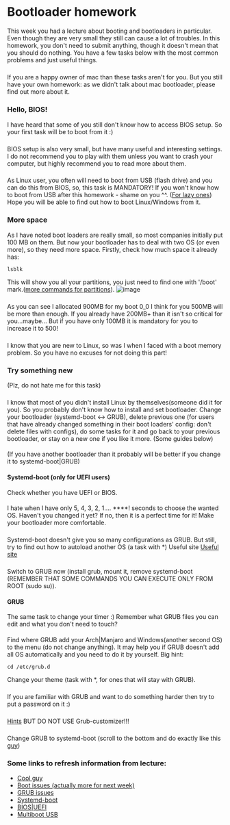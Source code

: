 # Bootloader homework
This week you had a lecture about booting and bootloaders in particular. Even though they are very small they still can cause a lot of troubles. In this homework, you don't need to submit anything, though it doesn't mean that you should do nothing. You have a few tasks below with the most common problems and just useful things.
#####
If you are a happy owner of mac than these tasks aren't for you. But you still have your own homework: as we didn't talk about mac bootloader, please find out more about it.
### Hello, BIOS!
I have heard that some of you still don't know how to access BIOS setup. So your first task will be to boot from it :)
###
BIOS setup is also very small, but have many useful and interesting settings. I do not recommend you to play with them unless you want to crash your computer, but highly recommend you to read more about them.
###
As Linux user, you often will need to boot from USB (flash drive) and you can do this from BIOS, so, this task is MANDATORY! If you won't know how to boot from USB after this homework - shame on you ^^.
([For lazy ones](https://www.tomshardware.com/reviews/bios-keys-to-access-your-firmware,5732.html)) Hope you will be able to find out how to boot Linux/Windows from it.
### More space
As I have noted boot loaders are really small, so most companies initially put 100 MB on them. But now your bootloader has to deal with two OS (or even more), so they need more space. Firstly, check how much space it already has:
```
lsblk
```
This will show you all your partitions, you just need to find one with '/boot' mark.([more commands for partitions](https://www.cyberciti.biz/faq/linux-check-boot-path-command/)).
![image](https://user-images.githubusercontent.com/54356826/100021860-0ed6a300-2dda-11eb-8e27-be899b3857cc.png)
###
As you can see I allocated 900MB for my boot 0_0 I think for you 500MB will be more than enough. If you already have 200MB+ than it isn't so critical for you...maybe... But if you have only 100MB it is mandatory for you to increase it to 500!
###
I know that you are new to Linux, so was I when I faced with a boot memory problem. So you have no excuses for not doing this part!
### Try something new
(Plz, do not hate me for this task)
###
I know that most of you didn't install Linux by themselves(someone did it for you). So you probably don't know how to install and set bootloader. Change your bootloader (systemd-boot <-> GRUB), delete previous one (for users that have already changed something in their boot loaders' config: don't delete files with configs), do some tasks for it and go back to your previous bootloader, or stay on a new one if you like it more. (Some guides below)
####
(If you have another bootloader than it probably will be better if you change it to systemd-boot|GRUB)
#### Systemd-boot (only for UEFI users)
Check whether you have UEFI or BIOS.
####
I hate when I have only 5, 4, 3, 2, 1.... \*\*\*\*! seconds to choose the wanted OS. Haven't you changed it yet? If no, then it is a perfect time for it! Make your bootloader more comfortable.
###
Systemd-boot doesn't give you so many configurations as GRUB. But still, try to find out how to autoload another OS (a task with *) Useful site
[Useful site](https://wiki.archlinux.org/index.php/Systemd-boot#Loader_configuration)
###
Switch to GRUB now (install grub, mount it, remove systemd-boot (REMEMBER THAT SOME COMMANDS YOU CAN EXECUTE ONLY FROM ROOT (sudo su)).
#### GRUB
The same task to change your timer :) Remember what GRUB files you can edit and what you don't need to touch?
####
Find where GRUB add your Arch|Manjaro and Windows(another second OS) to the menu (do not change anything). It may help you if GRUB doesn't add all OS automatically and you need to do it by yourself. Big hint:
```
cd /etc/grub.d
```
Change your theme (task with *, for ones that will stay with GRUB).
###
If you are familiar with GRUB and want to do something harder then try to put a password on it :)
###
[Hints](https://ostechnix.com/configure-grub-2-boot-loader-settings-ubuntu-16-04/) BUT DO NOT USE Grub-customizer!!!
###
Change GRUB to systemd-boot (scroll to the bottom and do exactly like this [guy](https://bbs.archlinux.org/viewtopic.php?id=223909))
### Some links to refresh information from lecture:
+ [Cool guy](https://www.youtube.com/watch?v=zIYkol851dU&ab_channel=Techquickie)
+ [Boot issues (actually more for next week)](https://www.tecmint.com/find-and-fix-linux-boot-issues/)
+ [GRUB issues](https://www.unixmen.com/fixing-a-few-common-grub-errors-broken-bootloader-and-error-1715/)
+ [Systemd-boot](https://fedoraproject.org/wiki/How_to_debug_Systemd_problems)
+ [BIOS|UEFI](https://askubuntu.com/questions/173248/where-is-the-bootloader-stored-in-rom-ram-or-elsewhere)
+ [Multiboot USB](https://www.linuxbabe.com/apps/create-multiboot-usb-linux-windows-iso#:~:text=To%20create%20a%20multiboot%20usb%2C%20first%20insert%20your%20USB%20flash,specify%20the%20persistent%20file%20size.)
